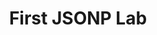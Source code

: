 ---
title:              "First JSONP Lab"
url:            
name:               "First JSONP Lab"
description:        "Use JSONP to load formatted data from another domain"
short-description:  "JSONP Cross-Domain"
resource-link:      "/assets/courses/c50141/first-jsonp-lab"
resource-hash:      "first-jsonp-lab"
img-src-dir:        /img/50141/
---